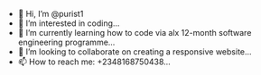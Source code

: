 - 👋 Hi, I’m @purist1
- 👀 I’m interested in coding...
- 🌱 I’m currently learning how to code via alx 12-month software engineering programme...
- 💞️ I’m looking to collaborate on creating a responsive website...
- 📫 How to reach me: +2348168750438...

<!---
purist1/purist1 is a ✨ special ✨ repository because its `README.md` (this file) appears on your GitHub profile.
You can click the Preview link to take a look at your changes.
--->
